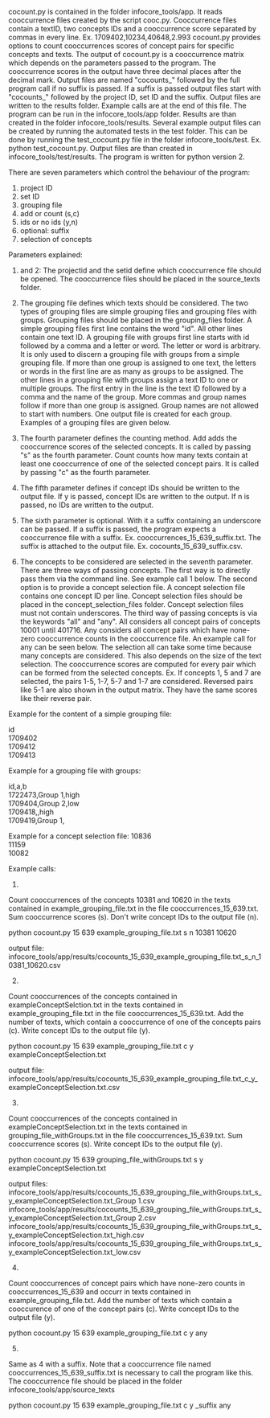 cocount.py is contained in the folder infocore_tools/app. It reads cooccurrence files created by the script cooc.py. Cooccurrence
files contain a textID, two concepts IDs and a cooccurrence score separated by commas in every line. Ex.
1709402,10234,40648,2.993
cocount.py provides options to count cooccurrences scores of concept pairs for specific concepts and texts. The output of cocount.py
is a cooccurrence matrix which depends on the parameters passed to the program. The cooccurrence scores in the output have three
decimal places after the decimal mark. Output files are named "cocounts_" followed by the full program call if no suffix is passed. If
a suffix is passed output files start with "cocounts_" followed by the project ID, set ID and the suffix. Output files are written to
the results folder. Example calls are at the end of this file. The program can be run in the infocore_tools/app folder. Results are
than created in the folder infocore_tools/results. Several example output files can be created by running the automated tests in the
test folder. This can be done by running the test_cocount.py file in the folder infocore_tools/test. Ex. python test_cocount.py.
Output files are than created in infocore_tools/test/results. The program is written for python version 2. 

There are seven parameters which control the behaviour of the program:

1. project ID
2. set ID
3. grouping file
4. add or count (s,c)
5. ids or no ids (y,n)
6. optional: suffix
7. selection of concepts

Parameters explained:

1. and 2:
The projectid and the setid define which cooccurrence file should be opened. The cooccurrence files should be placed in the source_texts folder.

3. The grouping file defines which texts should be considered. The two types of grouping files are simple grouping files and grouping files with groups. Grouping files should be placed in the grouping_files folder. A simple grouping files first line contains the word "id". All other lines contain one text ID. A grouping file with groups first line starts with id followed by a comma and a letter or word. The letter or word is arbitrary. It is only used to discern a grouping file with groups from a simple grouping file. If more than one group is assigned to one text, the letters or words in the first line are as many as groups to be assigned. The other lines in a grouping file with groups assign a text ID to one or multiple groups. The first entry in the line is the text ID followed by a comma and the name of the group. More commas and group names follow if more than one group is assigned. Group names are not allowed to start with numbers. One output file is created for each group. Examples of a grouping files are given below.

4. The fourth parameter defines the counting method. Add adds the cooccurrence scores of the selected concepts. It is called by passing "s" as the fourth parameter. Count counts how many texts contain at least one cooccurrence of one of the selected concept pairs. It is called by passing "c" as the fourth parameter.

5. The fifth parameter defines if concept IDs should be written to the output file. If y is passed, concept IDs are written to the output. If n is passed, no IDs are written to the output.

6. The sixth parameter is optional. With it a suffix containing an underscore can be passed. If a suffix is passed, the program expects a cooccurrence file with a suffix. Ex. cooccurrences_15_639_suffix.txt. The suffix is attached to the output file. Ex. cocounts_15_639_suffix.csv.

7. The concepts to be considered are selected in the seventh parameter. There are three ways of passing concepts. The first way is to directly pass them via the command line. See example call 1 below. The second option is to provide a concept selection file. A concept selection file contains one concept ID per line. Concept selection files should be placed in the concept_selection_files folder. Concept selection files must not contain underscores. The third way of passing concepts is via the keywords "all" and "any". All considers all concept pairs of concepts 10001 until 401716. Any considers all concept pairs which have none-zero cooccurrence counts in the cooccurrence file. An example call for any can be seen below. The selection all can take some time because many concepts are considered. This also depends on the size of the text selection. The cooccurrence scores are computed for every pair which can be formed from the selected concepts. Ex. If concepts 1, 5 and 7 are selected, the pairs 1-5, 1-7, 5-7 and 1-7 are considered. Reversed pairs like 5-1 are also shown in the output matrix. They have the same scores like their reverse pair. 


Example for the content of a simple grouping file:

id  
1709402  
1709412  
1709413  

Example for a grouping file with groups:

id,a,b  
1722473,Group 1,high  
1709404,Group 2,low  
1709418,,high  
1709419,Group 1,  

Example for a concept selection file:
10836  
11159  
10082  

Example calls:

1.
Count cooccurrences of the concepts 10381 and 10620 in the texts contained in example_grouping_file.txt in the file cooccurrences_15_639.txt. Sum cooccurrence scores (s). Don't write concept IDs to the output file (n).

python cocount.py 15 639 example_grouping_file.txt s n 10381 10620

output file: infocore_tools/app/results/cocounts_15_639_example_grouping_file.txt_s_n_10381_10620.csv


2.
Count cooccurrences of the concepts contained in exampleConceptSelction.txt in the texts contained in example_grouping_file.txt in the file cooccurrences_15_639.txt. Add the number of texts, which contain a cooccurrence of one of the concepts pairs (c). Write concept IDs to the output file (y).

python cocount.py 15 639 example_grouping_file.txt c y exampleConceptSelection.txt

output file: infocore_tools/app/results/cocounts_15_639_example_grouping_file.txt_c_y_exampleConceptSelection.txt.csv

3.
Count cooccurrences of the concepts contained in exampleConceptSelection.txt in the texts contained in grouping_file_withGroups.txt in the file cooccurrences_15_639.txt. Sum cooccurrence scores (s). Write concept IDs to the output file (y).

python cocount.py 15 639 grouping_file_withGroups.txt s y exampleConceptSelection.txt

output files:
infocore_tools/app/results/cocounts_15_639_grouping_file_withGroups.txt_s_y_exampleConceptSelection.txt_Group 1.csv
infocore_tools/app/results/cocounts_15_639_grouping_file_withGroups.txt_s_y_exampleConceptSelection.txt_Group 2.csv
infocore_tools/app/results/cocounts_15_639_grouping_file_withGroups.txt_s_y_exampleConceptSelection.txt_high.csv
infocore_tools/app/results/cocounts_15_639_grouping_file_withGroups.txt_s_y_exampleConceptSelection.txt_low.csv

4.
Count cooccurrences of concept pairs which have none-zero counts in cooccurrences_15_639 and occurr in texts contained in example_grouping_file.txt. Add the number of texts which contain a cooccurence of one of the concept pairs (c). Write concept IDs to the output file (y).

python cocount.py 15 639 example_grouping_file.txt c y any

5.
Same as 4 with a suffix. Note that a cooccurrence file named cooccurrences_15_639_suffix.txt is necessary to call the program like this. The cooccurrence file should be placed in the folder infocore_tools/app/source_texts

python cocount.py 15 639 example_grouping_file.txt c y _suffix any
